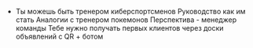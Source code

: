 - Ты можешь быть тренером киберспортсменов
 Руководство как им стать
 Аналогии с тренером покемонов
 Перспектива - менеджер команды
 Тебе нужно получать первых клиентов через доски объявлений с QR + ботом